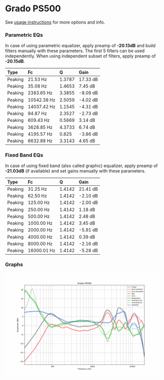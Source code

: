 # Grado PS500
See [usage instructions](https://github.com/jaakkopasanen/AutoEq#usage) for more options and info.

### Parametric EQs
In case of using parametric equalizer, apply preamp of **-20.13dB** and build filters manually
with these parameters. The first 5 filters can be used independently.
When using independent subset of filters, apply preamp of **-20.15dB**.

| Type    | Fc          |      Q | Gain     |
|:--------|:------------|:-------|:---------|
| Peaking | 21.53 Hz    | 1.3787 | 17.33 dB |
| Peaking | 35.08 Hz    | 1.4653 | 7.45 dB  |
| Peaking | 2383.65 Hz  | 3.3855 | -8.09 dB |
| Peaking | 10542.38 Hz | 2.5059 | -4.02 dB |
| Peaking | 14037.42 Hz | 1.1545 | -4.31 dB |
| Peaking | 94.87 Hz    | 2.3527 | -2.73 dB |
| Peaking | 609.43 Hz   | 0.5669 | 3.14 dB  |
| Peaking | 3628.85 Hz  | 4.3733 | 6.74 dB  |
| Peaking | 4195.57 Hz  | 0.825  | -3.86 dB |
| Peaking | 6632.88 Hz  | 3.3143 | 4.65 dB  |

### Fixed Band EQs
In case of using fixed band (also called graphic) equalizer, apply preamp of **-21.03dB**
(if available) and set gains manually with these parameters.

| Type    | Fc          |      Q | Gain     |
|:--------|:------------|:-------|:---------|
| Peaking | 31.25 Hz    | 1.4142 | 21.41 dB |
| Peaking | 62.50 Hz    | 1.4142 | -2.10 dB |
| Peaking | 125.00 Hz   | 1.4142 | -2.00 dB |
| Peaking | 250.00 Hz   | 1.4142 | 1.18 dB  |
| Peaking | 500.00 Hz   | 1.4142 | 2.48 dB  |
| Peaking | 1000.00 Hz  | 1.4142 | 3.45 dB  |
| Peaking | 2000.00 Hz  | 1.4142 | -5.91 dB |
| Peaking | 4000.00 Hz  | 1.4142 | 0.39 dB  |
| Peaking | 8000.00 Hz  | 1.4142 | -2.16 dB |
| Peaking | 16000.01 Hz | 1.4142 | -5.28 dB |

### Graphs
![](./Grado%20PS500.png)